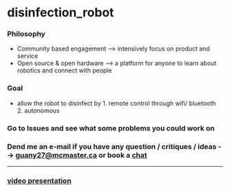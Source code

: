 # disinfection_robot

### Philosophy 
- Community based engagement --> intensively focus on product and service
- Open source & open hardware --> a platform for anyone to learn about robotics and connect with people

### Goal
-  allow the robot to disinfect by 1. remote control through wifi/ bluetooth 2. autonomous 

### Go to Issues and see what some problems you could work on
### Dend me an e-mail if you have any question / critiques / ideas --> guany27@mcmaster.ca or book a [chat](https://calendly.com/gyx/30min)


------------------------------
### [video presentation](https://www.youtube.com/watch?v=QKO-qRm2GsA)
###


